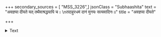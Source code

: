 +++
secondary_sources = [ "MSS_3226",]
jsonClass = "Subhaashita"
text = "अवज्ञया दीयते यत् तथैवाश्रद्धयापि च।  \nतदाहुरधमं दानं मुनयः सत्यवादिनः॥"
title = "अवज्ञया दीयते"

+++

<details><summary>Text</summary>

अवज्ञया दीयते यत् तथैवाश्रद्धयापि च।  
तदाहुरधमं दानं मुनयः सत्यवादिनः॥
</details>
